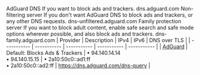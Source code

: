 AdGuard DNS
If you want to block ads and trackers.
dns.adguard.com
Non-filtering server
If you don't want AdGuard DNS to block ads and trackers, or any other DNS requests.
dns-unfiltered.adguard.com
Family protection server
If you want to block adult content, enable safe search and safe mode options wherever possible, and also block ads and trackers.
dns-family.adguard.com
| Provider | Description | IPv4 | IPv6 | DNS over TLS |
| ----------- | ----------- | ----------- | ----------- | ----------- |
| [AdGuard](https://adguard-dns.io/en/public-dns.html) | Default: Blocks Ads & Trackers | • 94.140.14.14 <br> • 94.140.15.15 | • 2a10:50c0::ad1:ff <br> • 2a10:50c0::ad2:ff | https://dns.adguard.com/dns-query |
